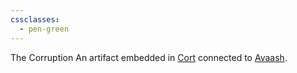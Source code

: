 ```yaml
---
cssclasses:
  - pen-green
---
```

The Corruption
An artifact embedded in [Cort](../-Characters/Cort.md) connected to [Avaash](-Characters/Avaash.md).